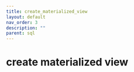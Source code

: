 ```yaml
---
title: create_materialized_view
layout: default
nav_order: 3
description: ""
parent: sql
---
```


# create materialized view